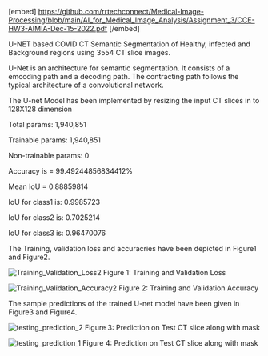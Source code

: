 
[embed] https://github.com/rrtechconnect/Medical-Image-Processing/blob/main/AI_for_Medical_Image_Analysis/Assignment_3/CCE-HW3-AIMIA-Dec-15-2022.pdf [/embed]

U-NET based COVID CT Semantic Segmentation of Healthy, infected and Background regions using 3554 CT slice images.

U-Net is an architecture for semantic segmentation. It consists of a emcoding path and a decoding path. The contracting path follows the typical architecture of a convolutional network.

The U-net Model has been implemented by resizing the input CT slices in to 128X128 dimension 

Total params: 1,940,851

Trainable params: 1,940,851

Non-trainable params: 0

Accuracy is = 99.49244856834412%

Mean IoU = 0.88859814

IoU for class1 is: 0.9985723

IoU for class2 is: 0.7025214

IoU for class3 is: 0.96470076

The Training, validation loss and accuracries have been depicted in Figure1 and Figure2.

![Training_Validation_Loss2](https://user-images.githubusercontent.com/117635899/213850010-7a5f2204-528d-437c-949f-cb046178a18a.png)
Figure 1: Training and Validation Loss

![Training_Validation_Accuracy2](https://user-images.githubusercontent.com/117635899/213850143-134f9383-1b51-4f2b-96e0-e051ebc630ce.png)
Figure 2: Training and Validation Accuracy

The sample predictions of the trained U-net model have been given in Figure3 and
Figure4.

![testing_prediction_2](https://user-images.githubusercontent.com/117635899/213850569-c2a75a74-9d99-4eba-9757-ec8e39dd2f5b.png)
Figure 3: Prediction on Test CT slice along with mask

![testing_prediction_1](https://user-images.githubusercontent.com/117635899/213850663-f48c055a-d5bd-401a-aea0-ed7c985f37e9.png)
Figure 4: Prediction on Test CT slice along with mask

